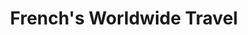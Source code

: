 ---
title: "French's Worldwide Travel"
url: /newington/frenchs-worldwide-travel/
shop: travel agency
---